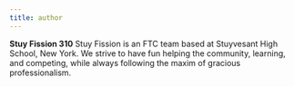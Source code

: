 ```yaml
---
title: author
---
```


**Stuy Fission 310** Stuy Fission is an FTC team based at Stuyvesant High School, New York. We strive to have fun helping the community, learning, and competing, while always following the maxim of gracious professionalism.


